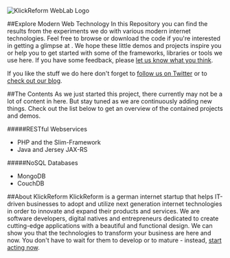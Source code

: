 ![KlickReform WebLab Logo](http://klickreform.de/blog/wp-content/uploads/2013/04/weblab_logo_medium.png "KlickReform Weblab - Visit our blog: www.klickreform.de/blog")

##Explore Modern Web Technology
In this Repository you can find the results from the experiments we do with various modern internet technologies. Feel free to browse or download the code if you're interested in getting a glimpse at . We hope these little demos and projects inspire you or help you to get started with some of the frameworks, libraries or tools we use here. If you have some feedback, please [let us know what you think](mailto:info@klickreform.de).

If you like the stuff we do here don't forget to [follow us on Twitter](https://twitter.com/KlickReform) or to [check out our blog](http://www.klickreform.de/blog).

##The Contents
As we just started this project, there currently may not be a lot of content in here. But stay tuned as we are continuously adding new things. Check out the list below to get an overview of the contained projects and demos.

#####RESTful Webservices
* PHP and the Slim-Framework
* Java and Jersey JAX-RS

#####NoSQL Databases
* MongoDB
* CouchDB

##About KlickReform
KlickReform is a german internet startup that helps IT-driven businesses to adopt and utilize next generation internet technologies in order to innovate and expand their products and services. We are software developers, digital natives and entrepreneurs dedicated to create cutting-edge applications with a beautiful and functional design. We can show you that the technologies to transform your business are here and now. You don't have to wait for them to develop or to mature - instead, [start acting now](http://www.klickreform.de).
